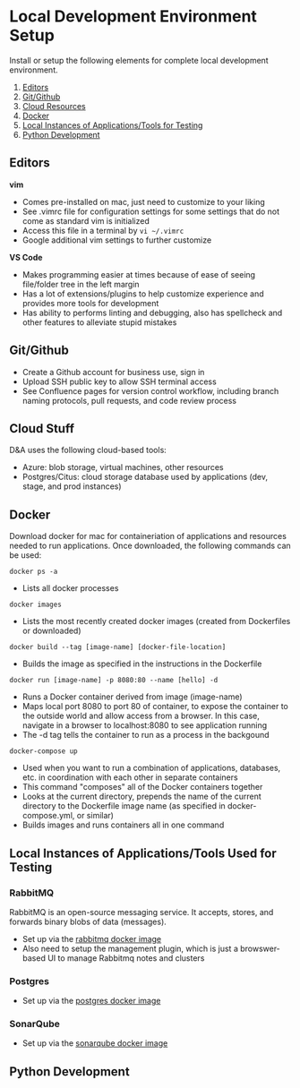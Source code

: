 # Local Development Environment Setup

Install or setup the following elements for complete local development environment. 

1. [Editors](#editors)
2. [Git/Github](#git-github)
3. [Cloud Resources](#cloud)
4. [Docker](#docker)
5. [Local Instances of Applications/Tools for Testing](#local-instances)
6. [Python Development](#python-dev)


## Editors
**vim**
- Comes pre-installed on mac, just need to customize to your liking 
- See .vimrc file for configuration settings for some settings that do not come as standard vim is initialized
- Access this file in a terminal by `vi ~/.vimrc` 
- Google additional vim settings to further customize

**VS Code**
- Makes programming easier at times because of ease of seeing file/folder tree in the left margin 
- Has a lot of extensions/plugins to help customize experience and provides more tools for development
- Has ability to performs linting and debugging, also has spellcheck and other features to alleviate stupid mistakes 

## Git/Github
- Create a Github account for business use, sign in 
- Upload SSH public key to allow SSH terminal access
- See Confluence pages for version control workflow, including branch naming protocols, pull requests, and code review process

## Cloud Stuff
D&A uses the following cloud-based tools:
- Azure: blob storage, virtual machines, other resources
- Postgres/Citus: cloud storage database used by applications (dev, stage, and prod instances)

## Docker
Download docker for mac for containeriation of applications and resources needed to run applications.
Once downloaded, the following commands can be used:

`docker ps -a`

- Lists all docker processes 

`docker images`

- Lists the most recently created docker images (created from Dockerfiles or downloaded)

`docker build --tag [image-name] [docker-file-location]`

- Builds the image as specified in the instructions in the Dockerfile

`docker run [image-name] -p 8080:80 --name [hello] -d`

- Runs a Docker container derived from image (image-name)
- Maps local port 8080 to port 80 of container, to expose the container to the outside world and allow access from a browser. In this case, navigate in a browser to localhost:8080 to see application running
- The -d tag tells the container to run as a process in the backgound 

`docker-compose up`

- Used when you want to run a combination of applications, databases, etc. in coordination with each other in separate containers
- This command "composes" all of the Docker containers together
- Looks at the current directory, prepends the name of the current directory to the Dockerfile image name (as specified in docker-compose.yml, or similar)
- Builds images and runs containers all in one command

## Local Instances of Applications/Tools Used for Testing
### RabbitMQ
RabbitMQ is an open-source messaging service. It accepts, stores, and forwards binary blobs of data (messages).
- Set up via the [rabbitmq docker image](https://hub.docker.com/_/rabbitmq)
- Also need to setup the management plugin, which is just a browswer-based UI to manage Rabbitmq notes and clusters

### Postgres
- Set up via the [postgres docker image](https://hub.docker.com/_/postgres)

### SonarQube
- Set up via the [sonarqube docker image](https://hub.docker.com/_/sonarqube)

## Python Development


